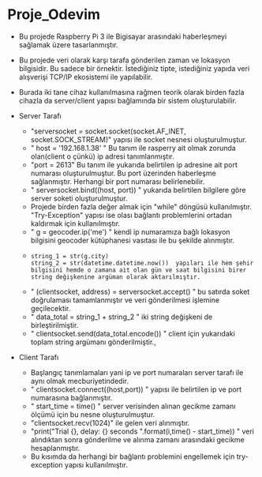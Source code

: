 # Proje_Odevim

- Bu projede Raspberry Pi 3 ile Bigisayar arasındaki haberleşmeyi sağlamak üzere tasarlanmıştır.
- Bu projede veri olarak karşı tarafa gönderilen zaman ve lokasyon bilgisidir. Bu sadece bir örnektir. İstediğiniz tipte, istediğiniz yapıda veri alışverişi TCP/IP ekosistemi ile yapılabilir.
- Burada iki tane cihaz kullanılmasına rağmen teorik olarak birden fazla cihazla da server/client yapısı bağlamında bir sistem oluşturulabilir.

- Server Tarafı
  
  
  - "serversocket = socket.socket(socket.AF_INET, socket.SOCK_STREAM)" yapısı ile socket nesnesi oluşturulmuştur.
  - " host = '192.168.1.38' " Bu tanım ile rasperry ait olmak zorunda olan(client o çünkü) ip adresi tanımlanmıştır.
  - "port = 2613" Bu tanım ile yukarıda belirtilen ip adresine ait port numarası oluşturulmuştur. Bu port üzerinden haberleşme sağlanmıştır. Herhangi bir port numarası     belirlenebilir.
  - " serversocket.bind((host, port)) " yukarıda belirtilen bilgilere göre server soketi oluşturulmuştur.
  - Projede birden fazla değer almak için "while" döngüsü kullanılmıştır. "Try-Exception" yapısı ise olası bağlantı problemlerini ortadan kaldırmak için kullanılmıştır.
  - " g = geocoder.ip('me') " kendi ip numaramıza bağlı lokasyon bilgisini geocoder kütüphanesi vasıtası ile bu şekilde alınmıştır.
  -     string_1 = str(g.city)
        string_2 = str(datetime.datetime.now())  yapıları ile hem şehir bilgisini hemde o zamana ait olan gün ve saat bilgisini birer string değişkenine argüman olarak aktarılmıştır. 
  - " (clientsocket, address) = serversocket.accept() " bu satırda soket doğrulaması tamamlanmıştır ve veri gönderilmesi işlemine geçilecektir.
  - " data_total = string_1 + string_2 " iki string değişkeni de birleştirilmiştir.
  - " clientsocket.send(data_total.encode()) " client için yukarıdaki toplam string argümanı gönderilmiştir.,

- Client Tarafı


  - Başlangıç tanımlamaları yani ip ve port numaraları server tarafı ile aynı olmak mecburiyetindedir.
  - " clientsocket.connect((host,port)) " yapısı ile belirtilen ip ve port numarasına bağlanmıştır.
  - " start_time = time() " server verisinden alınan gecikme zamanı ölçümü için bu nesne oluşturulmuştur.
  - "clientsocket.recv(1024)" ile gelen veri alınmıştır.
  -  "print("Trial {}, delay: {} seconds ".format(i,time() - start_time)) " veri alındıktan sonra gönderilme ve alınma zamanı arasındaki gecikme hesaplanmıştır.
  -  Bu kısımda da herhangi bir bağlantı problemini engellemek için try-exception yapısı kullanılmıştır.
